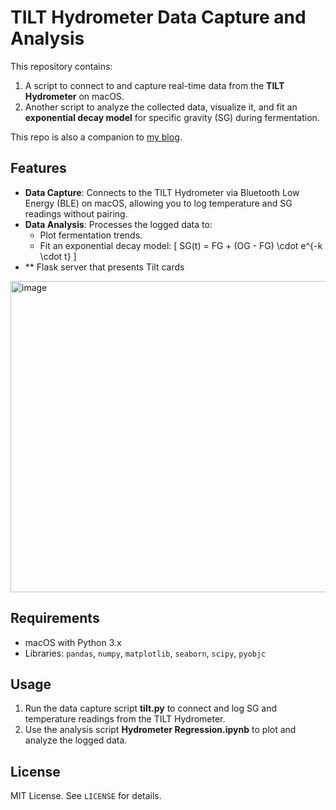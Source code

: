# TILT Hydrometer Data Capture and Analysis

This repository contains:

1. A script to connect to and capture real-time data from the **TILT Hydrometer** on macOS.
2. Another script to analyze the collected data, visualize it, and fit an **exponential decay model** for specific gravity (SG) during fermentation.

This repo is also a companion to [my blog](https://codebeats.net/).

## Features

- **Data Capture**: Connects to the TILT Hydrometer via Bluetooth Low Energy (BLE) on macOS, allowing you to log temperature and SG readings without pairing.
- **Data Analysis**: Processes the logged data to:
  - Plot fermentation trends.
  - Fit an exponential decay model:
    \[
    SG(t) = FG + (OG - FG) \cdot e^{-k \cdot t}
    \]
- ** Flask server that presents Tilt cards
<img width="1020" height="498" alt="image" src="https://github.com/user-attachments/assets/c8fe75e9-2e2e-4f6d-8508-1e8e43185335" />

## Requirements

- macOS with Python 3.x
- Libraries: `pandas`, `numpy`, `matplotlib`, `seaborn`, `scipy`, `pyobjc`

## Usage

1. Run the data capture script **tilt.py** to connect and log SG and temperature readings from the TILT Hydrometer.
2. Use the analysis script **Hydrometer Regression.ipynb** to plot and analyze the logged data.

## License

MIT License. See `LICENSE` for details.
